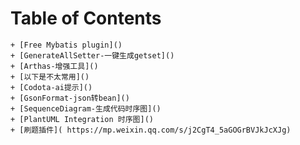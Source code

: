 # Table of Contents



    + [Free Mybatis plugin]()
    + [GenerateAllSetter-一键生成getset]()
    + [Arthas-增强工具]()
    + [以下是不太常用]()
    + [Codota-ai提示]()
    + [GsonFormat-json转bean]()
    + [SequenceDiagram-生成代码时序图]()
    + [PlantUML Integration 时序图]()
    + [刷题插件]( https://mp.weixin.qq.com/s/j2CgT4_5aGOGrBVJkJcXJg)
